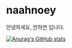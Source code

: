 # naahnoey

안녕하세요, 안하연 입니다.

[![Anurag's GitHub stats](https://github-readme-stats.vercel.app/api?username=naahnoey)](https://github.com/anuraghazra/github-readme-stats)